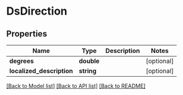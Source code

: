 # DsDirection

## Properties
Name | Type | Description | Notes
------------ | ------------- | ------------- | -------------
**degrees** | **double** |  | [optional] 
**localized_description** | **string** |  | [optional] 

[[Back to Model list]](../../README.md#documentation-for-models) [[Back to API list]](../../README.md#documentation-for-api-endpoints) [[Back to README]](../../README.md)

